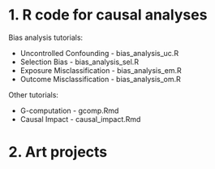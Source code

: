 # 1. R code for causal analyses

Bias analysis tutorials:
* Uncontrolled Confounding - bias_analysis_uc.R
* Selection Bias - bias_analysis_sel.R
* Exposure Misclassification - bias_analysis_em.R
* Outcome Misclassification - bias_analysis_om.R

Other tutorials:
* G-computation - gcomp.Rmd
* Causal Impact - causal_impact.Rmd

# 2. Art projects
